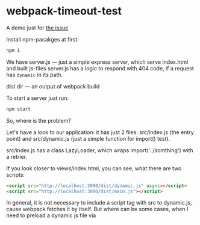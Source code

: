 # webpack-timeout-test

A demo just for [the issue](https://github.com/webpack/webpack/issues/14874)

Install npm-pacakges at first:

```bash
npm i
```

We have server.js — just a simple express server, which serve index.html and built js-files
server.js has a logic to respond with 404 code, if a request has `dynamic` in its path.

dist dir — an output of webpack build

To start a server just run:

```bash
npm start
```

So, where is the problem?

Let's have a look to our application: it has just 2 files: src/index.js (the entry point) and src/dynamic.js (just a simple function for import() test).

src/index.js has a class LazyLoader, which wraps import('../somthing') with a retrier.

If you look closer to views/index.html, you can see, what there are two scripts:

```html
<script src="http://localhost:3000/dist/dynamic.js" async></script>
<script src="http://localhost:3000/dist/main.js"></script>
```

In general, it is not necessary to include a script tag with src to dynamic.js, cause webpack fetches it by itself. But where can be some cases, when I need to preload a dynamic js file via <script async>. For example, this is a recommended way to preload js-files in [React 18](https://github.com/reactwg/react-18/discussions/114). So, in that case, when the dynamic js is preloaded, and where is a error during its loading, webpack waits as many seconds, as it was set in webpack.config.js/chunkLoadTimeout
And retry starts only after that timeout.

Everything works perfect without preload (just try to remove sync script and restart the server). Retry starts after 2 seconds. But it breaks with preload via async script. In that case, retry starts after 7 seconds (chunkLoadTimeout + 2 seconds).
